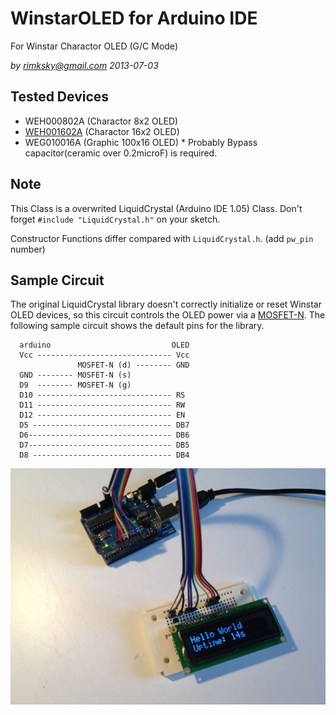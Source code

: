 WinstarOLED for Arduino IDE
===========
For Winstar Charactor OLED (G/C Mode)

_by rimksky@gmail.com 2013-07-03_

Tested Devices
--------------
* WEH000802A (Charactor 8x2 OLED)
* [WEH001602A](http://www.adafruit.com/datasheets/WEH1602.pdf) (Charactor 16x2 OLED)
* WEG010016A (Graphic 100x16 OLED) * Probably Bypass capacitor(ceramic over 0.2microF) is required.

Note
----
This Class is a overwrited LiquidCrystal (Arduino IDE 1.05) Class.
Don't forget `#include "LiquidCrystal.h"` on your sketch.

Constructor Functions differ compared with `LiquidCrystal.h`. (add `pw_pin` number)

Sample Circuit
---------------
The original LiquidCrystal library doesn't correctly initialize or reset Winstar OLED devices,
so this circuit controls the OLED power via a [MOSFET-N](https://en.wikipedia.org/wiki/2N7000).
The following sample circuit shows the default pins for the library.

```
  arduino                           OLED
  Vcc ------------------------------ Vcc
               MOSFET-N (d) -------- GND
  GND -------- MOSFET-N (s)
  D9  -------- MOSFET-N (g)
  D10 ------------------------------ RS
  D11 ------------------------------ RW
  D12 ------------------------------ EN
  D5 ------------------------------- DB7
  D6-------------------------------- DB6
  D7-------------------------------- DB5
  D8 ------------------------------- DB4
```

![](examples/HelloWorld/HelloWorld.jpg?raw=true)
